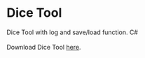 # Dice Tool
Dice Tool with log and save/load function. C#
<br>
<br>
Download Dice Tool <a href="https://github.com/Morphlin/DiceTool/releases">here</a>.